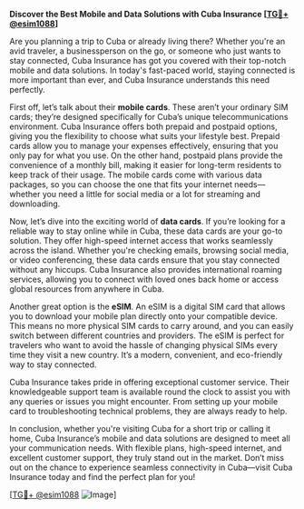 **Discover the Best Mobile and Data Solutions with Cuba Insurance [[TG💪+ @esim1088](https://t.me/s/esim1088)]**

Are you planning a trip to Cuba or already living there? Whether you're an avid traveler, a businessperson on the go, or someone who just wants to stay connected, Cuba Insurance has got you covered with their top-notch mobile and data solutions. In today's fast-paced world, staying connected is more important than ever, and Cuba Insurance understands this need perfectly.

First off, let’s talk about their **mobile cards**. These aren’t your ordinary SIM cards; they’re designed specifically for Cuba’s unique telecommunications environment. Cuba Insurance offers both prepaid and postpaid options, giving you the flexibility to choose what suits your lifestyle best. Prepaid cards allow you to manage your expenses effectively, ensuring that you only pay for what you use. On the other hand, postpaid plans provide the convenience of a monthly bill, making it easier for long-term residents to keep track of their usage. The mobile cards come with various data packages, so you can choose the one that fits your internet needs—whether you need a little for social media or a lot for streaming and downloading.

Now, let’s dive into the exciting world of **data cards**. If you’re looking for a reliable way to stay online while in Cuba, these data cards are your go-to solution. They offer high-speed internet access that works seamlessly across the island. Whether you're checking emails, browsing social media, or video conferencing, these data cards ensure that you stay connected without any hiccups. Cuba Insurance also provides international roaming services, allowing you to connect with loved ones back home or access global resources from anywhere in Cuba.

Another great option is the **eSIM**. An eSIM is a digital SIM card that allows you to download your mobile plan directly onto your compatible device. This means no more physical SIM cards to carry around, and you can easily switch between different countries and providers. The eSIM is perfect for travelers who want to avoid the hassle of changing physical SIMs every time they visit a new country. It’s a modern, convenient, and eco-friendly way to stay connected.

Cuba Insurance takes pride in offering exceptional customer service. Their knowledgeable support team is available round the clock to assist you with any queries or issues you might encounter. From setting up your mobile card to troubleshooting technical problems, they are always ready to help.

In conclusion, whether you're visiting Cuba for a short trip or calling it home, Cuba Insurance’s mobile and data solutions are designed to meet all your communication needs. With flexible plans, high-speed internet, and excellent customer support, they truly stand out in the market. Don’t miss out on the chance to experience seamless connectivity in Cuba—visit Cuba Insurance today and find the perfect plan for you!

[[TG💪+ @esim1088](https://t.me/s/esim1088) ![Image](https://i.postimg.cc/Y0z9fWf4/image.png)]